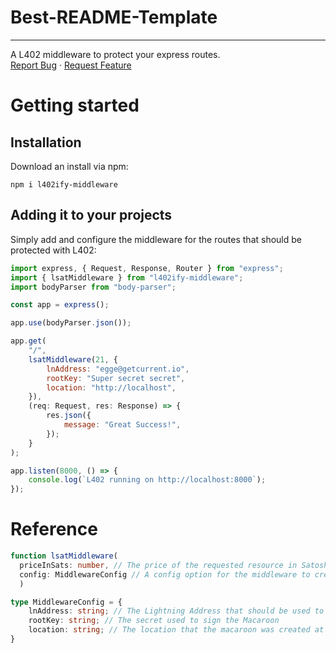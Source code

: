 # Best-README-Template
-----

  <p>
    A L402 middleware to protect your express routes.
    <br/>
    <!-- <a href="https://github.com/othneildrew/Best-README-Template">View Demo</a> -->
    <!-- · -->
    <a href="https://github.com/othneildrew/Best-README-Template/issues">Report Bug</a>
    ·
    <a href="https://github.com/othneildrew/Best-README-Template/issues">Request Feature</a>
  </p>
</div>

# Getting started

## Installation

Download an install via npm:

`npm i l402ify-middleware`

## Adding it to your projects

Simply add and configure the middleware for the routes that should be protected with L402:

```js
import express, { Request, Response, Router } from "express";
import { lsatMiddleware } from "l402ify-middleware";
import bodyParser from "body-parser";

const app = express();

app.use(bodyParser.json());

app.get(
    "/",
    lsatMiddleware(21, {
        lnAddress: "egge@getcurrent.io",
        rootKey: "Super secret secret",
        location: "http://localhost",
    }),
    (req: Request, res: Response) => {
        res.json({
            message: "Great Success!",
        });
    }
);

app.listen(8000, () => {
    console.log(`L402 running on http://localhost:8000`);
});
```

# Reference

```ts
function lsatMiddleware(
  priceInSats: number, // The price of the requested resource in Satoshi
  config: MiddlewareConfig // A config option for the middleware to create valid L402 macaroons
  )

type MiddlewareConfig = {
    lnAddress: string; // The Lightning Address that should be used to fetch an invoice
    rootKey: string; // The secret used to sign the Macaroon
    location: string; // The location that the macaroon was created at
}
```